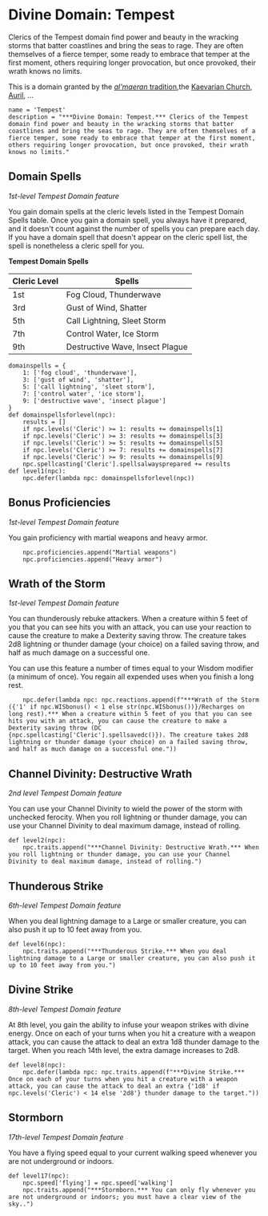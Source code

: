 # Divine Domain: Tempest
Clerics of the Tempest domain find power and beauty in the wracking storms that batter coastlines and bring the seas to rage. They are often themselves of a fierce temper, some ready to embrace that temper at the first moment, others requiring longer provocation, but once provoked, their wrath knows no limits.

This is a domain granted by the [*al'maeran* tradition](../../Religions/AlUma.md#almaeran-cleric),the [Kaevarian Church](../../Religions/KaevarianChurch.md), [Auril](../../Religions/Pantheon/Auril.md), ...

```
name = 'Tempest'
description = "***Divine Domain: Tempest.*** Clerics of the Tempest domain find power and beauty in the wracking storms that batter coastlines and bring the seas to rage. They are often themselves of a fierce temper, some ready to embrace that temper at the first moment, others requiring longer provocation, but once provoked, their wrath knows no limits."
```

## Domain Spells
*1st-level Tempest Domain feature*

You gain domain spells at the cleric levels listed in the Tempest Domain Spells table. Once you gain a domain spell, you always have it prepared, and it doesn't count against the number of spells you can prepare each day. If you have a domain spell that doesn't appear on the cleric spell list, the spell is nonetheless a cleric spell for you.

**Tempest Domain Spells**

Cleric Level |	Spells
------------ | -----
1st	| Fog Cloud, Thunderwave
3rd	| Gust of Wind, Shatter
5th	| Call Lightning, Sleet Storm
7th	| Control Water, Ice Storm
9th	| Destructive Wave, Insect Plague

```
domainspells = {
    1: ['fog cloud', 'thunderwave'],
    3: ['gust of wind', 'shatter'],
    5: ['call lightning', 'sleet storm'],
    7: ['control water', 'ice storm'],
    9: ['destructive wave', 'insect plague']
}
def domainspellsforlevel(npc):
    results = []
    if npc.levels('Cleric') >= 1: results += domainspells[1]
    if npc.levels('Cleric') >= 3: results += domainspells[3]
    if npc.levels('Cleric') >= 5: results += domainspells[5]
    if npc.levels('Cleric') >= 7: results += domainspells[7]
    if npc.levels('Cleric') >= 9: results += domainspells[9]
    npc.spellcasting['Cleric'].spellsalwaysprepared += results
def level1(npc):
    npc.defer(lambda npc: domainspellsforlevel(npc))
```

## Bonus Proficiencies
*1st-level Tempest Domain feature*

You gain proficiency with martial weapons and heavy armor.

```
    npc.proficiencies.append("Martial weapons")
    npc.proficiencies.append("Heavy armor")
```

## Wrath of the Storm
*1st-level Tempest Domain feature*

You can thunderously rebuke attackers. When a creature within 5 feet of you that you can see hits you with an attack, you can use your reaction to cause the creature to make a Dexterity saving throw. The creature takes 2d8 lightning or thunder damage (your choice) on a failed saving throw, and half as much damage on a successful one.

You can use this feature a number of times equal to your Wisdom modifier (a minimum of once). You regain all expended uses when you finish a long rest.

```
    npc.defer(lambda npc: npc.reactions.append(f"***Wrath of the Storm ({'1' if npc.WISbonus() < 1 else str(npc.WISbonus())}/Recharges on long rest).*** When a creature within 5 feet of you that you can see hits you with an attack, you can cause the creature to make a Dexterity saving throw (DC {npc.spellcasting['Cleric'].spellsavedc()}). The creature takes 2d8 lightning or thunder damage (your choice) on a failed saving throw, and half as much damage on a successful one."))
```

## Channel Divinity: Destructive Wrath
*2nd level Tempest Domain feature*

You can use your Channel Divinity to wield the power of the storm with unchecked ferocity. When you roll lightning or thunder damage, you can use your Channel Divinity to deal maximum damage, instead of rolling.

```
def level2(npc):
    npc.traits.append("***Channel Divinity: Destructive Wrath.*** When you roll lightning or thunder damage, you can use your Channel Divinity to deal maximum damage, instead of rolling.")
```

## Thunderous Strike
*6th-level Tempest Domain feature*

When you deal lightning damage to a Large or smaller creature, you can also push it up to 10 feet away from you.

```
def level6(npc):
    npc.traits.append("***Thunderous Strike.*** When you deal lightning damage to a Large or smaller creature, you can also push it up to 10 feet away from you.")
```

## Divine Strike
*8th-level Tempest Domain feature*

At 8th level, you gain the ability to infuse your weapon strikes with divine energy. Once on each of your turns when you hit a creature with a weapon attack, you can cause the attack to deal an extra 1d8 thunder damage to the target. When you reach 14th level, the extra damage increases to 2d8.

```
def level8(npc):
    npc.defer(lambda npc: npc.traits.append(f"***Divine Strike.*** Once on each of your turns when you hit a creature with a weapon attack, you can cause the attack to deal an extra {'1d8' if npc.levels('Cleric') < 14 else '2d8'} thunder damage to the target."))
```

## Stormborn
*17th-level Tempest Domain feature*

You have a flying speed equal to your current walking speed whenever you are not underground or indoors.

```
def level17(npc):
    npc.speed['flying'] = npc.speed['walking']
    npc.traits.append("***Stormborn.*** You can only fly whenever you are not underground or indoors; you must have a clear view of the sky..")
```
